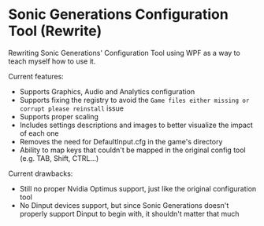 # Sonic Generations Configuration Tool (Rewrite)

Rewriting Sonic Generations' Configuration Tool using WPF as a way to teach myself how to use it.

Current features:

- Supports Graphics, Audio and Analytics configuration
- Supports fixing the registry to avoid the `Game files either missing or corrupt please reinstall` issue
- Supports proper scaling
- Includes settings descriptions and images to better visualize the impact of each one
- Removes the need for DefaultInput.cfg in the game's directory
- Ability to map keys that couldn't be mapped in the original config tool (e.g. TAB, Shift, CTRL...)

Current drawbacks:
- Still no proper Nvidia Optimus support, just like the original configuration tool
- No Dinput devices support, but since Sonic Generations doesn't properly support Dinput to begin with, it shouldn't matter that much
